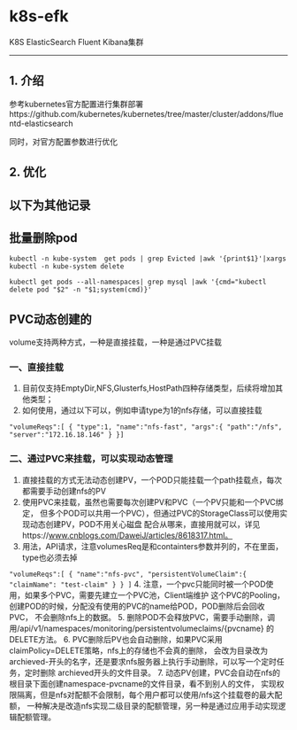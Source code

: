 # k8s-efk
K8S ElasticSearch Fluent Kibana集群

---
## 1. 介绍
参考kubernetes官方配置进行集群部署https://github.com/kubernetes/kubernetes/tree/master/cluster/addons/fluentd-elasticsearch

同时，对官方配置参数进行优化

## 2. 优化



以下为其他记录
----

## 批量删除pod
`kubectl -n kube-system  get pods | grep Evicted |awk '{print$1}'|xargs kubectl -n kube-system delete`

`kubectl get pods --all-namespaces| grep mysql |awk '{cmd="kubectl delete pod "$2" -n "$1;system(cmd)}'`

## PVC动态创建的
volume支持两种方式，一种是直接挂载，一种是通过PVC挂载

### 一、直接挂载
1. 目前仅支持EmptyDir,NFS,Glusterfs,HostPath四种存储类型，后续将增加其他类型；
2. 如何使用，通过以下可以，例如申请type为1的nfs存储，可以直接挂载

`"volumeReqs":[
      	{
      		"type":1,
      		"name":"nfs-fast",
      		"args":{
      			"path":"/nfs",
      			"server":"172.16.18.146"
      		}
      	}]`
		
### 二、通过PVC来挂载，可以实现动态管理
1. 直接挂载的方式无法动态创建PV，一个POD只能挂载一个path挂载点，每次都需要手动创建nfs的PV
2. 使用PVC来挂载，虽然也需要每次创建PV和PVC（一个PV只能和一个PVC绑定，
但多个POD可以共用一个PVC），但通过PVC的StorageClass可以使用实现动态创建PV，POD不用关心磁盘
配合从哪来，直接用就可以，详见https://www.cnblogs.com/DaweiJ/articles/8618317.html。
3. 用法，API请求，注意volumesReq是和containters参数并列的，不在里面，type也必须去掉

`"volumeReqs":[
  	{
  		"name":"nfs-pvc",
  		"persistentVolumeClaim":{
          			"claimName": "test-claim"
        		}
  	}
  ]`
4. 注意，一个pvc只能同时被一个POD使用，如果多个PVC，需要先建立一个PVC池，Client端维护
这个PVC的Pooling，创建POD的时候，分配没有使用的PVC的name给POD，POD删除后会回收PVC，
不会删除nfs上的数据。
5. 删除POD不会释放PVC，需要手动删除，调用/api/v1/namespaces/monitoring/persistentvolumeclaims/{pvcname}
的DELETE方法。
6. PVC删除后PV也会自动删除，如果PVC采用claimPolicy=DELETE策略，nfs上的存储也不会真的删除，
会改为目录改为archieved-开头的名字，还是要求nfs服务器上执行手动删除，可以写一个定时任务，定时删除
archieved开头的文件目录。
7. 动态PV创建，PVC会自动在nfs的根目录下面创建namespace-pvcname的文件目录，看不到别人的文件，
实现权限隔离，但是nfs对配额不会限制，每个用户都可以使用/nfs这个挂载卷的最大配额，
一种解决是改造nfs实现二级目录的配额管理，另一种是通过应用手动实现逻辑配额管理。